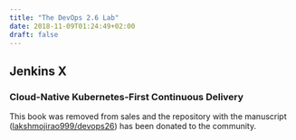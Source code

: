 ```yaml
---
title: "The DevOps 2.6 Lab"
date: 2018-11-09T01:24:49+02:00
draft: false
---
```


## Jenkins X

### Cloud-Native Kubernetes-First Continuous Delivery

This book was removed from sales and the repository with the manuscript ([lakshmojirao999/devops26](https://github.com/vfarcic/devops26)) has been donated to the community.
